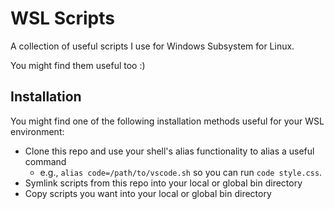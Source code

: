 # WSL Scripts
A collection of useful scripts I use for Windows Subsystem for Linux.

You might find them useful too :)

## Installation

You might find one of the following installation methods useful for your WSL environment:

- Clone this repo and use your shell's alias functionality to alias a useful command
    - e.g., `alias code=/path/to/vscode.sh` so you can run `code style.css`.
- Symlink scripts from this repo into your local or global bin directory
- Copy scripts you want into your local or global bin directory